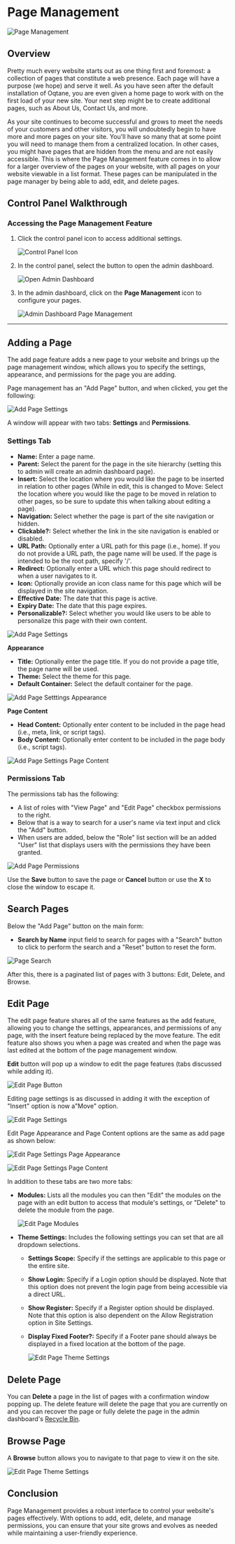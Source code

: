 # Page Management

![Page Management](./assets/page-management.png)

## Overview

Pretty much every website starts out as one thing first and foremost: a collection of pages that constitute a web presence. Each page will have a purpose (we hope) and serve it well. As you have seen after the default installation of Oqtane, you are even given a home page to work with on the first load of your new site. Your next step might be to create additional pages, such as About Us, Contact Us, and more. 

As your site continues to become successful and grows to meet the needs of your customers and other visitors, you will undoubtedly begin to have more and more pages on your site. You'll have so many that at some point you will need to manage them from a centralized location. In other cases, you might have pages that are hidden from the menu and are not easily accessible. This is where the Page Management feature comes in to allow for a larger overview of the pages on your website, with all pages on your website viewable in a list format. These pages can be manipulated in the page manager by being able to add, edit, and delete pages.

## Control Panel Walkthrough

### Accessing the Page Management Feature

1. Click the control panel icon to access additional settings.

   ![Control Panel Icon](assets/control-panel-button.png)

2. In the control panel, select the button to open the admin dashboard.

   ![Open Admin Dashboard](assets/control-panel-admin-dashboard-button.png)

3. In the admin dashboard, click on the **Page Management** icon to configure your pages.

   ![Admin Dashboard Page Management](assets/admin-dashboard-page-management.png)

---

## Adding a Page

The add page feature adds a new page to your website and brings up the page management window, which allows you to specify the settings, appearance, and permissions for the page you are adding. 

Page management has an "Add Page" button, and when clicked, you get the following:

![Add Page Settings](./assets/page-management-add-page-button.png)

A window will appear with two tabs: **Settings** and **Permissions**.

### Settings Tab
- **Name:** Enter a page name.
- **Parent:** Select the parent for the page in the site hierarchy (setting this to admin will create an admin dashboard page).
- **Insert:** Select the location where you would like the page to be inserted in relation to other pages (While in edit, this is changed to Move: Select the location where you would like the page to be moved in relation to other pages, so be sure to update this when talking about editing a page).
- **Navigation:** Select whether the page is part of the site navigation or hidden.
- **Clickable?:** Select whether the link in the site navigation is enabled or disabled.
- **URL Path:** Optionally enter a URL path for this page (i.e., home). If you do not provide a URL path, the page name will be used. If the page is intended to be the root path, specify '/'.
- **Redirect:** Optionally enter a URL which this page should redirect to when a user navigates to it.
- **Icon:** Optionally provide an icon class name for this page which will be displayed in the site navigation.
- **Effective Date:** The date that this page is active.
- **Expiry Date:** The date that this page expires.
- **Personalizable?:** Select whether you would like users to be able to personalize this page with their own content.

![Add Page Settings](./assets/page-management-add-page-settings.png)

**Appearance**
- **Title:** Optionally enter the page title. If you do not provide a page title, the page name will be used.
- **Theme:** Select the theme for this page.
- **Default Container:** Select the default container for the page.

![Add Page Setttings Appearance](./assets/page-management-add-page-settings-appearance.png)

**Page Content**
- **Head Content:** Optionally enter content to be included in the page head (i.e., meta, link, or script tags).
- **Body Content:** Optionally enter content to be included in the page body (i.e., script tags).

![Add Page Settings Page Content](./assets/page-management-add-page-settings-page-content.png)

### Permissions Tab

The permissions tab has the following:
- A list of roles with "View Page" and "Edit Page" checkbox permissions to the right.
- Below that is a way to search for a user's name via text input and click the "Add" button.
- When users are added, below the "Role" list section will be an added "User" list that displays users with the permissions they have been granted.

![Add Page Permissions](./assets/page-management-add-page-permissions.png)

Use the **Save** button to save the page or **Cancel** button or use the **X** to close the window to escape it.

## Search Pages

Below the "Add Page" button on the main form:
- **Search by Name** input field to search for pages with a "Search" button to click to perform the search and a "Reset" button to reset the form.

![Page Search](./assets/page-management-search.png)

After this, there is a paginated list of pages with 3 buttons: Edit, Delete, and Browse.

## Edit Page

The edit page feature shares all of the same features as the add feature, allowing you to change the settings, appearances, and permissions of any page, with the insert feature being replaced by the move feature. The edit feature also shows you when a page was created and when the page was last edited at the bottom of the page management window.

**Edit** button will pop up a window to edit the page features (tabs discussed while adding it). 

![Edit Page Button](./assets/page-management-edit-page-button.png)

Editing page settings is as discussed in adding it with the exception of "Insert" option is now a"Move" option.

![Edit Page Settings](./assets/page-management-edit-page-settings.png)

Edit Page Appearance and Page Content options are the same as add page as shown below:

![Edit Page Settings Page Appearance](./assets/page-management-edit-page-settings-appearance.png)

![Edit Page Settings Page Content](./assets/page-management-edit-page-settings-page-content.png)

In addition to these tabs are two more tabs: 

- **Modules:** Lists all the modules you can then "Edit" the modules on the page with an edit button to access that module's settings, or "Delete" to delete the module from the page. 

   ![Edit Page Modules](./assets/page-management-edit-page-modules.png)

- **Theme Settings:** Includes the following settings you can set that are all dropdown selections.
  - **Settings Scope:** Specify if the settings are applicable to this page or the entire site.
  - **Show Login:** Specify if a Login option should be displayed. Note that this option does not prevent the login page from being accessible via a direct URL.
  - **Show Register:** Specify if a Register option should be displayed. Note that this option is also dependent on the Allow Registration option in Site Settings.
  - **Display Fixed Footer?:** Specify if a Footer pane should always be displayed in a fixed location at the bottom of the page.

     ![Edit Page Theme Settings](./assets/page-management-edit-page-theme-settings.png)

## Delete Page

You can **Delete** a page in the list of pages with a confirmation window popping up. The delete feature will delete the page that you are currently on and you can recover the page or fully delete the page in the admin dashboard's [Recycle Bin](recycle-bin.md).

## Browse Page

A **Browse** button allows you to navigate to that page to view it on the site.

![Edit Page Theme Settings](./assets/page-management-browse-page-button.png)

## Conclusion

Page Management provides a robust interface to control your website's pages effectively. With options to add, edit, delete, and manage permissions, you can ensure that your site grows and evolves as needed while maintaining a user-friendly experience. 
